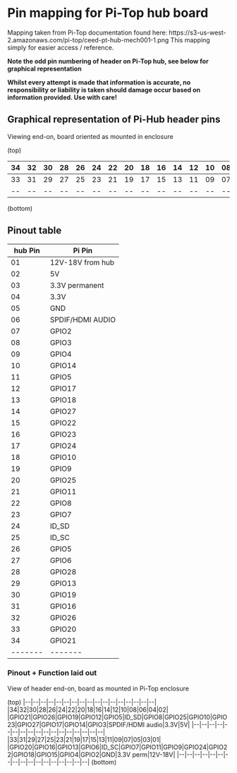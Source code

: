 <h1>Pin mapping for Pi-Top hub board </h1>
Mapping taken from Pi-Top documentation found here: https://s3-us-west-2.amazonaws.com/pi-top/ceed-pt-hub-mech001-1.png
This mapping simply for easier access / reference.

**Note the odd pin numbering of header on Pi-Top hub, see below for graphical representation**

**Whilst every attempt is made that information is accurate, no responsibility or liability is taken should damage occur based on information provided. Use with care!**

<h2>Graphical representation of Pi-Hub header pins</h2>

Viewing end-on, board oriented as mounted in enclosure

(top)

|34|32|30|28|26|24|22|20|18|16|14|12|10|08|06|04|02|
|--|--|--|--|--|--|--|--|--|--|--|--|--|--|--|--|--|
|33|31|29|27|25|23|21|19|17|15|13|11|09|07|05|03|01|
|--|--|--|--|--|--|--|--|--|--|--|--|--|--|--|--|--|
(bottom)

<h2>Pinout table</h2>


|hub Pin|Pi Pin|
|-------|------|
|01     |12V-18V from hub|
|02     |5V    |
|03     |3.3V permanent|
|04     |3.3V   |
|05     |GND    |
|06     |SPDIF/HDMI AUDIO|
|07     |GPIO2  |
|08     |GPIO3  |
|09     |GPIO4  |
|10     |GPIO14 |
|11     |GPIO5  |
|12     |GPIO17 |
|13     |GPIO18 |
|14     |GPIO27 |
|15     |GPIO22 |
|16     |GPIO23 |
|17     |GPIO24 |
|18     |GPIO10 |
|19     |GPIO9  |
|20     |GPIO25 |
|21     |GPIO11 |
|22     |GPIO8  |
|23     |GPIO7  |
|24     |ID_SD  |
|25     |ID_SC  |
|26     |GPIO5  |
|27     |GPIO6  |
|28     |GPIO28 |
|29     |GPIO13 |
|30     |GPIO19 |
|31     |GPIO16 |
|32     |GPIO26 |
|33     |GPIO20 |
|34     |GPIO21 |
|-------|-------|

<h3>Pinout + Function laid out</h3>

View of header end-on, board as mounted in Pi-Top enclosure

  (top)
  |--|--|--|--|--|--|--|--|--|--|--|--|--|--|--|--|--|
  |34|32|30|28|26|24|22|20|18|16|14|12|10|08|06|04|02|
  |GPIO21|GPIO26|GPIO19|GPIO12|GPIO5|ID_SD|GPIO8|GPIO25|GPIO10|GPIO23|GPIO27|GPIO17|GPIO14|GPIO3|SPDIF/HDMI audio|3.3V|5V|
  |--|--|--|--|--|--|--|--|--|--|--|--|--|--|--|--|--|
  |33|31|29|27|25|23|21|19|17|15|13|11|09|07|05|03|01|
  |GPIO20|GPIO16|GPIO13|GPIO6|ID_SC|GPIO7|GPIO11|GPIO9|GPIO24|GPIO22|GPIO18|GPIO15|GPIO4|GPIO2|GND|3.3V perm|12V-18V|
  |--|--|--|--|--|--|--|--|--|--|--|--|--|--|--|--|--|
  (bottom)
